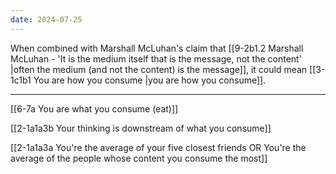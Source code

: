 ```yaml
---
date: 2024-07-25
---
```

When combined with Marshall McLuhan's claim that [[9-2b1.2 Marshall McLuhan - 'It is the medium itself that is the message, not the content' |often the medium (and not the content) is the message]], it could mean [[3-1c1b1 You are how you consume |you are how you consume]].

---
[[6-7a You are what you consume (eat)]]

[[2-1a1a3b Your thinking is downstream of what you consume]]

[[2-1a1a3a You're the average of your five closest friends OR You're the average of the people whose content you consume the most]]

